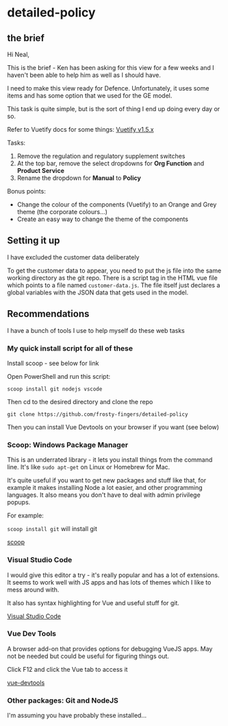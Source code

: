 # detailed-policy

## the brief

Hi Neal,

This is the brief - Ken has been asking for this view for a few weeks and I haven't been able to help him as well as I should have.

I need to make this view ready for Defence.  Unfortunately, it uses some items and has some option that we used for the GE model.

This task is quite simple, but is the sort of thing I end up doing every day or so.

Refer to Vuetify docs for some things:
[Vuetify v1.5.x](https://v15.vuetifyjs.com/en/)

Tasks:

1. Remove the regulation and regulatory supplement switches
2. At the top bar, remove the select dropdowns for **Org Function** and **Product Service**
3. Rename the dropdown for **Manual** to **Policy**

Bonus points:

  - Change the colour of the components (Vuetify) to an Orange and Grey theme (the corporate colours...)
  - Create an easy way to change the theme of the components

## Setting it up

I have excluded the customer data deliberately

To get the customer data to appear, you need to put the js file into the same working directory as the git repo.  There is a script tag in the HTML vue file which points to a file named `customer-data.js`.  The file itself just declares a global variables with the JSON data that gets used in the model.

## Recommendations

I have a bunch of tools I use to help myself do these web tasks

### My quick install script for all of these

Install scoop - see below for link

Open PowerShell and run this script:

`scoop install git nodejs vscode`

Then cd to the desired directory and clone the repo

`git clone https://github.com/frosty-fingers/detailed-policy`

Then you can install Vue Devtools on your browser if you want (see below)

### Scoop: Windows Package Manager

This is an underrated library - it lets you install things from the command line.  It's like `sudo apt-get` on Linux or Homebrew for Mac.

It's quite useful if you want to get new packages and stuff like that, for example it makes installing Node a lot easier, and other programming languages.  It also means you don't have to deal with admin privilege popups.

For example:

`scoop install git` will install git

[scoop](https://scoop.sh/)

### Visual Studio Code

I would give this editor a try - it's really popular and has a lot of extensions.  It seems to work well with JS apps and has lots of themes which I like to mess around with.

It also has syntax highlighting for Vue and useful stuff for git.

[Visual Studio Code](https://code.visualstudio.com/)

### Vue Dev Tools

A browser add-on that provides options for debugging VueJS apps.  May not be needed but could be useful for figuring things out.

Click F12 and click the Vue tab to access it

[vue-devtools](https://github.com/vuejs/vue-devtools)

### Other packages: Git and NodeJS

I'm assuming you have probably these installed...
